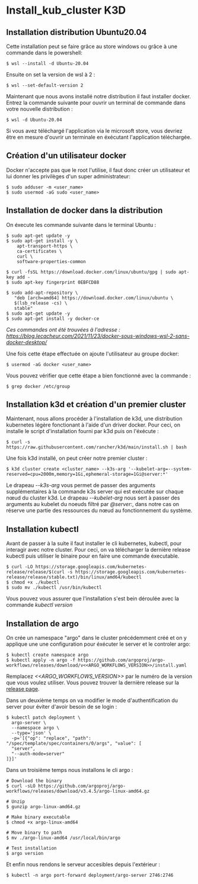 # Install_kub_cluster K3D

## Installation distribution Ubuntu20.04

Cette installation peut se faire grâce au store windows ou grâce à une commande dans le powershell:

```
$ wsl --install -d Ubuntu-20.04
```

Ensuite on set la version de wsl à 2 : 

```
$ wsl --set-default-version 2
```

Maintenant que nous avons installé notre distribution il faut installer docker. Entrez la commande suivante pour ouvrir un terminal de commande dans votre nouvelle distribution :

```
$ wsl -d Ubuntu-20.04
```

Si vous avez téléchargé l'application via le microsoft store, vous devriez être en mesure d'ouvrir un terminale en éxécutant l'application téléchargée.


## Création d'un utilisateur docker
Docker n'accepte pas que le root l'utilise, il faut donc créer un utilisateur et lui donner les privilèges d'un super administrateur:

```
$ sudo adduser -m <user_name>
$ sudo usermod -aG sudo <user_name>
```

## Installation de docker dans la distribution

On éxecute les commande suivante dans le terminal Ubuntu :

```
$ sudo apt-get update -y
$ sudo apt-get install -y \
    apt-transport-https \
    ca-certificates \
    curl \
    software-properties-common
 
$ curl -fsSL https://download.docker.com/linux/ubuntu/gpg | sudo apt-key add -
$ sudo apt-key fingerprint 0EBFCD88
 
$ sudo add-apt-repository \
   "deb [arch=amd64] https://download.docker.com/linux/ubuntu \
   $(lsb_release -cs) \
   stable"
$ sudo apt-get update -y
$ sudo apt-get install -y docker-ce
```
*Ces commandes ont été trouvées à l'adresse : https://blog.lecacheur.com/2021/11/23/docker-sous-windows-wsl-2-sans-docker-desktop/*

Une fois cette étape effectuée on ajoute l'utilisateur au groupe docker:

```
$ usermod -aG docker <user_name>
```

Vous pouvez vérifier que cette étape a bien fonctionné avec la commande :

```
$ grep docker /etc/group
```
## Installation k3d et création d'un premier cluster
Maintenant, nous allons procéder à l'installation de k3d, une distribution kubernetes légère fonctionant à l'aide d'un driver docker. Pour ceci, on installe le script d'installation fourni par k3d puis on l'éxécute :

```
$ curl -s https://raw.githubusercontent.com/rancher/k3d/main/install.sh | bash
```

Une fois k3d installé, on peut créer notre premier cluster : 

```
$ k3d cluster create <cluster_name> --k3s-arg '--kubelet-arg=--system-reserved=cpu=2000m,memory=1Gi,ephemeral-storage=1Gi@server:*'
```

Le drapeau *--k3s-arg* vous permet de passer des arguments supplémentaires à la commande k3s server qui est exécutée sur chaque nœud du cluster k3d. Le drapeau *--kubelet-arg* nous sert à passer des arguments au  kubelet du noeuds filtré par *@server:*, dans notre cas on réserve une partie des ressources du nœud au fonctionnement du système.

## Installation kubectl
Avant de passer à la suite il faut installer le cli kubernetes, kubectl, pour interagir avec notre cluster. Pour ceci, on va télécharger la dernière release kubectl puis utiliser le binaire pour en faire une commande éxecutable.

```
$ curl -LO https://storage.googleapis.com/kubernetes-release/release/$(curl -s https://storage.googleapis.com/kubernetes-release/release/stable.txt)/bin/linux/amd64/kubectl
$ chmod +x ./kubectl
$ sudo mv ./kubectl /usr/bin/kubectl
```

Vous pouvez vous assurer que l'installation s'est bein déroulée avec la commande *kubectl version*

## Installation de argo
On crée un namespace "argo" dans le cluster précédemment créé et on y applique une une configuration pour éxécuter le server et le controler argo:

```
$ kubectl create namespace argo
$ kubectl apply -n argo -f https://github.com/argoproj/argo-workflows/releases/download/v<<ARGO_WORKFLOWS_VERSION>>/install.yaml
```

Remplacez *<<ARGO_WORKFLOWS_VERSION>>* par le numéro de la version que vous voulez utiliser. Vous pouvez trouver la dernière release sur la [release page](https://github.com/argoproj/argo-workflows/releases/latest). 

Dans un deuxième temps on va modifier le mode d'authentification du server pour éviter d'avoir besoin de se login :

```
$ kubectl patch deployment \
  argo-server \
  --namespace argo \
  --type='json' \
  -p='[{"op": "replace", "path": "/spec/template/spec/containers/0/args", "value": [
  "server",
  "--auth-mode=server"
]}]'
```

Dans un troisième temps nous installons le cli argo :

```
# Download the binary
$ curl -sLO https://github.com/argoproj/argo-workflows/releases/download/v3.4.5/argo-linux-amd64.gz

# Unzip
$ gunzip argo-linux-amd64.gz

# Make binary executable
$ chmod +x argo-linux-amd64

# Move binary to path
$ mv ./argo-linux-amd64 /usr/local/bin/argo

# Test installation
$ argo version
```

Et enfin nous rendons le serveur accesibles depuis l'extérieur : 

```
$ kubectl -n argo port-forward deployment/argo-server 2746:2746
```

